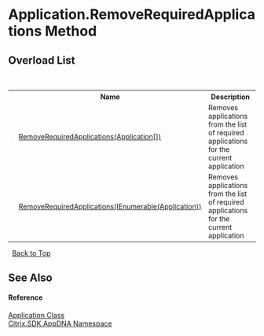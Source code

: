 # Application.RemoveRequiredApplications Method 
 


## Overload List
&nbsp;<table><tr><th></th><th>Name</th><th>Description</th></tr><tr><td>![Public method](media/pubmethod.gif "Public method")</td><td><a href="M_Citrix_SDK_AppDNA_Application_RemoveRequiredApplications">RemoveRequiredApplications(Application[])</a></td><td>
Removes applications from the list of required applications for the current application</td></tr><tr><td>![Public method](media/pubmethod.gif "Public method")</td><td><a href="M_Citrix_SDK_AppDNA_Application_RemoveRequiredApplications_1">RemoveRequiredApplications(IEnumerable(Application))</a></td><td>
Removes applications from the list of required applications for the current application</td></tr></table>&nbsp;
<a href="#application.removerequiredapplications-method">Back to Top</a>

## See Also


#### Reference
<a href="T_Citrix_SDK_AppDNA_Application">Application Class</a><br /><a href="N_Citrix_SDK_AppDNA">Citrix.SDK.AppDNA Namespace</a><br />
